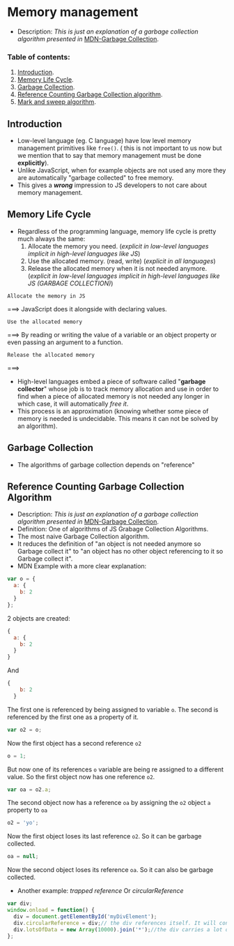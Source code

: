 # Memory management

- Description:
    _This is just an explanation of a garbage collection algorithm presented in_ [MDN-Garbage Collection](https://developer.mozilla.org/en-US/docs/Web/JavaScript/Memory_Management#Garbage_collection).
    
    
### Table of contents:

1. [Introduction](#introduction).
2. [Memory Life Cycle](#memory-life-cycle).
3. [Garbage Collection](#garbage-collection).
4. [Reference Counting Garbage Collection algorithm](#reference-counting-garbage-collection-algorithm).
5. [Mark and sweep algorithm](#mark-and-sweep-algorithm).

## Introduction

- Low-level language (eg. C language) have low level memory management primitives like `free()`. ( this is not important to us now but we mention that to say that memory management must be done **explicitly**).
- Unlike JavaScript, when for example objects are not used any more they are automatically "garbage collected" to free memory.
- This gives a _**wrong**_ impression to JS developers to not care about memory management.


## Memory Life Cycle

- Regardless of the programming language, memory life cycle is pretty much always the same:
    1. Allocate the memory you need. (_explicit in low-level languages implicit in high-level languages like JS_)
    2. Use the allocated memory. (read, write) (_explicit in all languages_)
    3. Release the allocated memory when it is not needed anymore. (_explicit in low-level languages implicit in high-level languages like JS (GARBAGE COLLECTION)_)

```
Allocate the memory in JS
```
 ===> JavaScript does it alongside with declaring values.
 
 ```
Use the allocated memory
 ```
 ===> By reading or writing the value of a variable or an object property or even passing an argument to a function.

```
Release the allocated memory
```
===>
- High-level languages embed a piece of software called "**garbage collector**" whose job is to track memory allocation and use in order to find when a piece of allocated memory is not needed any longer in which case, it will automatically _free it_. 
- This process is an approximation (knowing whether some piece of memory is needed is undecidable. This means it can not be solved by an algorithm).

## Garbage Collection

- The algorithms of garbage collection depends on "reference"


## Reference Counting Garbage Collection Algorithm

- Description:
    _This is just an explanation of a garbage collection algorithm presented in_ [MDN-Garbage Collection](https://developer.mozilla.org/en-US/docs/Web/JavaScript/Memory_Management#Garbage_collection).
- Definition: One of algorithms of JS Grabage Collection Algorithms.
- The most naive Garbage Collection algorithm.
- It reduces the definition of "an object is not needed anymore so Garbage collect it" to "an object has no other object referencing to it so Garbage collect it". 
- MDN Example with a more clear explanation:

```javascript
var o = { 
  a: {
    b: 2
  }
}; 
```
2 objects are created:

```javascript
{ 
  a: {
    b: 2
  }
}
```
And 
```javascript
{
    b: 2
  }
```
The first one is referenced by being assigned to variable `o`. The second is referenced by the first one as a property of it.

```javascript
var o2 = o; 
```
Now the first object has a second reference `o2`
```javascript
o = 1;     
```
But now one of its references `o` variable are being re assigned to a different value. So the first object now has one reference `o2`.
```javascript
var oa = o2.a; 
```
The second object now has a reference `oa` by assigning the `o2` object `a` property to `oa`
```javascript
o2 = 'yo';
```
Now the first object loses its last reference `o2`. So it can be garbage collected.
```javascript
oa = null; 
```
Now the second object loses its reference `oa`. So it can also be garbage collected.

           
- Another example: _trapped reference_ Or _circularReference_
```javascript
var div;
window.onload = function() {
  div = document.getElementById('myDivElement');
  div.circularReference = div;// the div references itself. It will continue in memory even if it is removed from DOM tree.
  div.lotsOfData = new Array(10000).join('*');//the div carries a lot of data. Memory consumed by this data will never be released.
};
```
